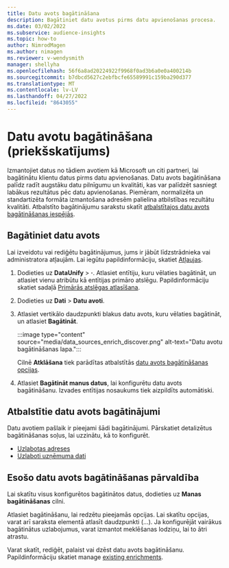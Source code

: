 ```yaml
---
title: Datu avots bagātināšana
description: Bagātiniet datu avotus pirms datu apvienošanas procesa.
ms.date: 03/02/2022
ms.subservice: audience-insights
ms.topic: how-to
author: NimrodMagen
ms.author: nimagen
ms.reviewer: v-wendysmith
manager: shellyha
ms.openlocfilehash: 56f6a8ad20224922f9968f0ad3b6a0e0a400214b
ms.sourcegitcommit: b7dbcd5627c2ebfbcfe65589991c159ba290d377
ms.translationtype: MT
ms.contentlocale: lv-LV
ms.lasthandoff: 04/27/2022
ms.locfileid: "8643055"
---
```

# <a name="enrichment-for-data-sources-preview"></a>Datu avotu bagātināšana (priekšskatījums)

Izmantojiet datus no tādiem avotiem kā Microsoft un citi partneri, lai bagātinātu klientu datus pirms datu apvienošanas. Datu avots bagātināšana palīdz radīt augstāku datu pilnīgumu un kvalitāti, kas var palīdzēt sasniegt labākus rezultātus pēc datu apvienošanas. Piemēram, normalizēta un standartizēta formāta izmantošana adresēm palielina atbilstības rezultātu kvalitāti. Atbalstīto bagātinājumu sarakstu skatīt [atbalstītajos datu avots bagātināšanas iespējās](#supported-data-source-enrichments).

## <a name="enrich-a-data-source"></a>Bagātiniet datu avots

Lai izveidotu vai rediģētu bagātinājumus, jums ir jābūt līdzstrādnieka vai administratora atļaujām. Lai iegūtu papildinformāciju, skatiet [Atļaujas](permissions.md).  

1. Dodieties uz **DataUnify** > **·**. Atlasiet entītiju, kuru vēlaties bagātināt, un atlasiet vienu atribūtu kā entītijas primāro atslēgu. Papildinformāciju skatiet sadaļā [Primārās atslēgas atlasīšana](map-entities.md#select-primary-key-and-semantic-type-for-attributes).

1. Dodieties uz **Dati** > **Datu avoti**.
 
1. Atlasiet vertikālo daudzpunkti blakus datu avots, kuru vēlaties bagātināt, un atlasiet **Bagātināt**.

   :::image type="content" source="media/data_sources_enrich_discover.png" alt-text="Datu avotu bagātināšanas lapa.":::

   Cilnē **Atklāšana** tiek parādītas atbalstītās [datu avots bagātināšanas opcijas](#supported-data-source-enrichments).

1. Atlasiet **Bagātināt manus datus**, lai konfigurētu datu avots bagātināšanu. Izvades entītijas nosaukums tiek aizpildīts automātiski.

## <a name="supported-data-source-enrichments"></a>Atbalstītie datu avots bagātinājumi

Datu avotiem pašlaik ir pieejami šādi bagātinājumi. Pārskatiet detalizētus bagātināšanas soļus, lai uzzinātu, kā to konfigurēt.

- [Uzlabotas adreses](enrichment-enhanced-addresses.md)
- [Uzlaboti uzņēmuma dati](enrichment-enhanced-company-data.md)

## <a name="manage-existing-data-source-enrichments"></a>Esošo datu avots bagātināšanas pārvaldība

Lai skatītu visus konfigurētos bagātinātos datus, dodieties uz **Manas bagātināšanas** cilni.

Atlasiet bagātināšanu, lai redzētu pieejamās opcijas. Lai skatītu opcijas, varat arī saraksta elementā atlasīt daudzpunkti (...). Ja konfigurējāt vairākus bagātinātus uzlabojumus, varat izmantot meklēšanas lodziņu, lai to ātri atrastu.

Varat skatīt, rediģēt, palaist vai dzēst datu avots bagātināšanu. Papildinformāciju skatiet manage [existing enrichments](enrichment-hub.md).
